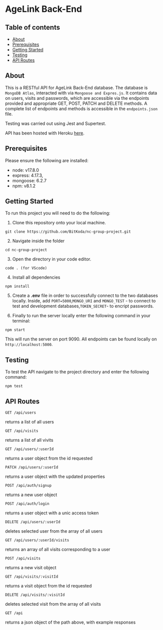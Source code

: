# AgeLink Back-End

## Table of contents

- [About <a name="about"></a>](#about-)
- [Prerequisites <a name="Prerequisites"></a>](#Prerequisites-)
- [Getting Started <a name="getting-started"></a>](#getting-started-)
- [Testing <a name="testing"></a>](#testing-)
- [API Routes <a name="api-routes"></a>](#api-routes-)

## About <a name="about"></a>

This is a RESTful API for AgeLink Back-End database. The database is `MongoDB Atlas`, interacted with via `Mongoose and Expres.js`. It contains data on users, visits and passwords, which are accessible via the endpoints provided and appropriate GET, POST, PATCH and DELETE methods. A complete list of endpoints and methods is accessible in the `endpoints.json` file.

Testing was carried out using Jest and Supertest.

API has been hosted with Heroku [here](https://final-project-ukage-be.herokuapp.com/api).

## Prerequisites <a name="Prerequisites"></a>

Please ensure the following are installed:

- node: v17.8.0
- express: 4.17.3,
- mongoose: 6.2.7
- npm: v8.1.2

## Getting Started <a name="getting-started"></a>

To run this project you will need to do the following:

1. Clone this repository onto your local machine.

```
git clone https://github.com/BitKoda/nc-group-project.git

```

2. Navigate inside the folder

```
cd nc-group-project

```

3. Open the directory in your code editor.

```
code . (for VScode)
```

4. Install all dependencies

```
npm install
```

5. Create a **.env** file in order to successfully connect to the two databases locally. Inside, add `PORT=5000`,`MONGO_URI` and `MONGO_TEST` - to connect to test and development databases,`TOKEN_SECRET`- to encript passwords.

6. Finally to run the server locally enter the following command in your terminal:

```
npm start
```

This will run the server on port 9090. All endpoints can be found locally on `http://localhost:5000`.

## Testing <a name="testing"></a>

To test the API navigate to the project directory and enter the following command:

```
npm test
```

## API Routes <a name="api-routes"></a>

```
GET /api/users
```

returns a list of all users

```
GET /api/visits
```

returns a list of all vivits

```
GET /api/users/:userId
```

returns a user object from the id requested

```
PATCH /api/users/:userId
```

returns a user object with the updated properties

```
POST /api/auth/signup
```

returns a new user object

```
POST /api/auth/login
```

returns a user object with a unic access token

```
DELETE /api/users/:userId
```

deletes selected user from the array of all users

```
GET /api/users/:userId/visits
```

returns an array of all visits corresponding to a user

```
POST /api/visits
```

returns a new visit object

```
GET /api/visits/:visitId
```

returns a visit object from the id requested

```
DELETE /api/visits/:visitId
```

deletes selected visit from the array of all visits

```
GET /api
```

returns a json object of the path above, with example responses

